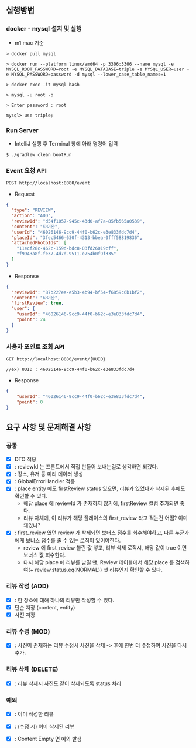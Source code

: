 ## 실행방법

### docker - mysql 설치 및 실행

- m1 mac 기준

``` shell
> docker pull mysql

> docker run --platform linux/amd64 -p 3306:3306 --name mysql -e MYSQL_ROOT_PASSWORD=root -e MYSQL_DATABASE=triple -e MYSQL_USER=user -e MYSQL_PASSWORD=password -d mysql --lower_case_table_names=1

> docker exec -it mysql bash

> mysql -u root -p

> Enter password : root

mysql> use triple;
```

### Run Server

- IntelliJ 실행 후 Terminal 창에 아래 명령어 입력

```shell
$ ./gradlew clean bootRun
```
### Event 요청 API
```
POST http://localhost:8080/event
```
- Request
```json
{
  "type": "REVIEW",
  "action": "ADD",
  "reviewId": "d54f1057-945c-43d0-af7a-85fb565a0539",
  "content": "타이완",
  "userId": "46026146-9cc9-44f0-b62c-e3e833fdc7d4",
  "placeId": "3fec5466-630f-4313-bbea-0fff58819836",
  "attachedPhotoIds": [
    "11ecf28c-462c-159d-bdc8-03fd26019cff",
    "f9943a8f-fe37-4d7d-9511-e754b0f9f335"
  ]
}
```

- Response
```json
{
  "reviewId": "87b227ea-e5b3-4b94-bf54-f6859c6b1bf2",
  "content": "타이완",
  "firstReview": true,
  "user": {
    "userId": "46026146-9cc9-44f0-b62c-e3e833fdc7d4",
    "point": 24
  }
}
```
### 사용자 포인트 조회 API
``` 
GET http://localhost:8080/event/{UUID}

//ex) UUID : 46026146-9cc9-44f0-b62c-e3e833fdc7d4
```
- Response
```json
{
	"userId": "46026146-9cc9-44f0-b62c-e3e833fdc7d4",
	"point": 0
}
```


## 요구 사항 및 문제해결 사항

### 공통

- [X] DTO 적용
- [X] : reviewId 는 프론트에서 직접 만들어 보내는걸로 생각하면 되겠다.
- [X] : 장소, 유저 등 미리 데이터 생성
- [X] : GlobalErrorHandler 적용
- [X] : place entity 에도 firstReview status 있으면, 리뷰가 있었다가 삭제된 후에도 확인할 수 있다.
    - 해당 place 에 reviewId 가 존재하지 않기에, firstReview 컬럼 추가되면 좋다.
    - 리뷰 자체에, 이 리뷰가 해당 플레이스의 first_review 라고 적는건 어떰? 이미 돼있나?
- [X] : first_review 였던 review 가 삭제되면 보너스 점수를 회수해야하고, 다른 누군가에게 보너스 점수를 줄 수 있는 로직이 있어야한다.
    - review 에 first_review 불린 값 넣고, 리뷰 삭제 로직시, 해당 값이 true 이면 보너스 값 회수한다.
    - 다시 해당 place 에 리뷰를 남길 땐, Review 테이블에서 해당 place 를 검색하여(+ review.status.eq(NORMAL)) 첫 리뷰인지 확인할 수 있다.

### 리뷰 작성 (ADD)

- [X] : 한 장소에 대해 하나의 리뷰만 작성할 수 있다.
- [X] 단순 저장 (content, entity)
- [X] 사진 저장

### 리뷰 수정 (MOD)

- [X] : 사진이 존재하는 리뷰 수정시 사진을 삭제 -> 후에 한번 더 수정하여 사진을 다시 추가.

### 리뷰 삭제 (DELETE)

- [X] : 리뷰 삭제시 사진도 같이 삭제되도록 status 처리

### 예외

- [X] : 이미 작성한 리뷰
- [X] : (수정 시) 이미 삭제된 리뷰
- [X] : Content Empty 면 예외 발생 


